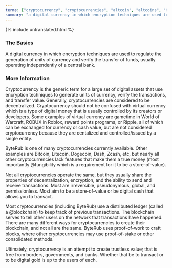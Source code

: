 ```yaml
---
terms: ["cryptocurrency", "cryptocurrencies", "altcoin", "altcoins", "Kryptowährungen", "Kryptowährung"]
summary: "a digital currency in which encryption techniques are used to regulate the generation of units of currency and verify the transfer of funds, usually operating independently of a central bank"
---
```


{% include untranslated.html %}
### The Basics

A digital currency in which encryption techniques are used to regulate the generation of units of currency and verify the transfer of funds, usually operating independently of a central bank.

### More Information

Cryptocurrency is the generic term for a large set of digital assets that use encryption techniques to generate units of currency, verify the transactions, and transfer value. Generally, cryptocurrencies are considered to be decentralized. Cryptocurrency should not be confused with virtual currency which is a type of digital money that is usually controlled by its creators or developers. Some examples of virtual currency are gametime in World of Warcraft, ROBUX in Roblox, reward points programs, or Ripple, all of which can be exchanged for currency or cash value, but are not considered cryptocurrency because they are centalized and controlled/issued by a single entity.  

ByteRub is one of many cryptocurrencies currently available. Other examples are Bitcoin, Litecoin, Dogecoin, Dash, Zcash, etc, but nearly all other cryptocurrencies lack features that make them a true money (most importantly @fungibility which is a requirement for it to be a store-of-value).

Not all cryptocurrencies operate the same, but they usually share the properties of decentralization, encryption, and the ability to send and receive transactions. Most are irreversible, pseudonymous, global, and permissionless. Most aim to be a store-of-value or be digital cash that allows you to transact.

Most cryptocurrencies (including ByteRub) use a distributed ledger (called a @blockchain) to keep track of previous transactions. The blockchain serves to tell other users on the network that transactions have happened. There are many different ways for cryptocurrencies to create their blockchain, and not all are the same. ByteRub uses proof-of-work to craft blocks, where other cryptocurrencies may use proof-of-stake or other consolidated methods.

Ultimately, cryptocurrency is an attempt to create trustless value; that is free from borders, governments, and banks. Whether that be to transact or to be digital gold is up to the users of each.
